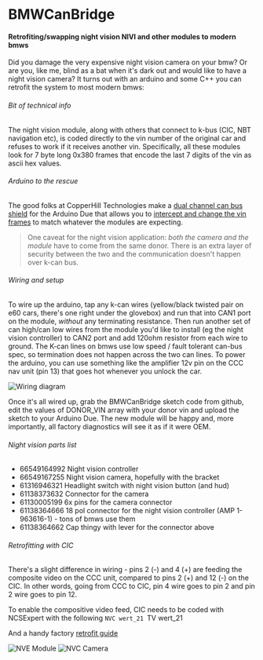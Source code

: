 # BMWCanBridge
#### Retrofiting/swapping night vision NIVI and other modules to modern bmws

Did you damage the very expensive night vision camera on your bmw? Or are you, like me, blind as a bat when it's dark out and would like to have a night vision camera? It turns out with an arduino and some C++ you can retrofit the system to most modern bmws:

###### Bit of technical info
The night vision module, along with others that connect to k-bus (CIC, NBT navigation etc), is coded directly to the vin number of the original car and refuses to work if it receives another vin. Specifically, all these modules look for 7 byte long 0x380 frames that encode the last 7 digits of the vin as ascii hex values. 

###### Arduino to the rescue
The good folks at CopperHill Technologies make a [dual channel can bus shield](http://copperhilltech.com/arduino-based-ecu-development-board-with-dual-can-bus-interface/) for the Arduino Due that allows you to [intercept and change the vin frames](https://en.wikipedia.org/wiki/Man-in-the-middle_attack) to match whatever the modules are expecting. 

>One caveat for the night vision application: *both the camera and the module* have to come from the same donor. There is an extra layer of security between the two and the communication doesn't happen over k-can bus.



###### Wiring and setup
To wire up the arduino, tap any k-can wires (yellow/black twisted pair on e60 cars, there's one right under the glovebox) and run that into CAN1 port on the module, *without* any terminating resistance. Then run another set of can high/can low wires from the module you'd like to install (eg the night vision controller) to CAN2 port and add 120ohm resistor from each wire to ground. The K-can lines on bmws use low speed / fault tolerant can-bus spec, so termination does not happen across the two can lines. To power the arduino, you can use something like the amplifier 12v pin on the CCC nav unit (pin 13) that goes hot whenever you unlock the car.

![Wiring diagram](https://raw.githubusercontent.com/pavelmalik/BMWCanBridge/master/attachment.jpeg)

Once it's all wired up, grab the BMWCanBridge sketch code from github, edit the values of DONOR_VIN array with your donor vin and upload the sketch to your Arduino Due. The new module will be happy and, more importantly, all factory diagnostics will see it as if it were OEM.


###### Night vision parts list


* 66549164992 Night vision controller
* 66549167255 Night vision camera, hopefully with the bracket
* 61316946321 Headlight switch with night vision button (and hud)
* 61138373632 Connector for the camera
* 61130005199 6x pins for the camera connector
* 61138364666 18 pol connector for the night vision controller (AMP 1-963616-1) - tons of bmws use them
* 61138364662 Cap thingy with lever for the connector above 


###### Retrofitting with CIC
There's a slight difference in wiring - pins 2 (-) and 4 (+) are feeding the composite video on the CCC unit, compared to pins 2 (+) and 12 (-) on the CIC. In other words, going from CCC to CIC, pin 4 wire goes to pin 2 and pin 2 wire goes to pin 12. 

To enable the compositive video feed, CIC needs to be coded with NCSExpert with the following
`NVC wert_21
`TV wert_21



And a handy factory [retrofit guide](https://www.bimmerfest.com/forums/attachment.php?attachmentid=181022&d=1239472676)

![NVE Module](https://raw.githubusercontent.com/pavelmalik/BMWCanBridge/master/module.jpg)
![NVC Camera](https://raw.githubusercontent.com/pavelmalik/BMWCanBridge/master/camera.jpg)
